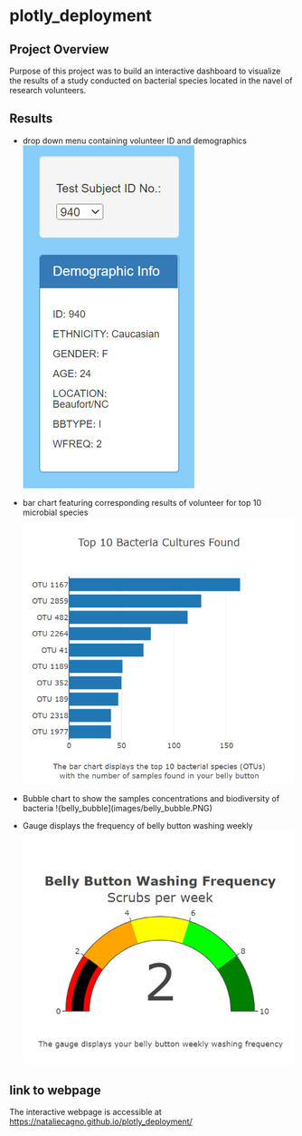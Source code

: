 # plotly_deployment
## Project Overview
Purpose of this project was to build an interactive dashboard to visualize the results of a study conducted on bacterial species located in the navel of research volunteers.
## Results
* drop down menu containing volunteer ID and demographics
![belly_ID](images/belly_ID.PNG)

* bar chart featuring corresponding results of volunteer for top 10 microbial species 
![belly_bar](images/belly_bar.PNG)

* Bubble chart to show the samples concentrations and biodiversity of bacteria
!{belly_bubble](images/belly_bubble.PNG)

* Gauge displays the frequency of belly button washing weekly
![belly_frequency](images/belly_frequency.PNG)



## link to webpage
The interactive webpage is accessible at https://nataliecagno.github.io/plotly_deployment/
